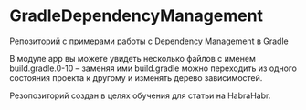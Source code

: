 # GradleDependencyManagement
Репозиторий с примерами работы с Dependency Management в Gradle

В модуле app вы можете увидеть несколько файлов c именем build.gradle.0-10 – заменяя ими build.gradle можно переходить из одного состояния проекта к другому и изменять дерево зависимостей.

Резопозиторий создан в целях обучения для статьи на HabraHabr.

